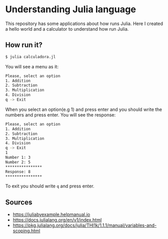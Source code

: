 # Understanding Julia language

This repository has some applications about how runs Julia. Here I created a hello world and a calculator to understand how run Julia.

## How run it?

```bash
$ julia calculadora.jl 
```

You will see a menu as it:

```bash
Please, select an option
1. Addition
2. Subtraction
3. Multiplication
4. Division
q -> Exit
```

When you select an option(e.g 1) and press enter and you should write the numbers and press enter. You will see the response:

```bash
Please, select an option
1. Addition
2. Subtraction
3. Multiplication
4. Division
q -> Exit
1
Number 1: 3
Number 2: 5
****************
Response: 8
****************
```

To exit you should write `q` and press enter.

## Sources

* https://juliabyexample.helpmanual.io
* https://docs.julialang.org/en/v1/index.html
* https://pkg.julialang.org/docs/julia/THl1k/1.1.1/manual/variables-and-scoping.html
  